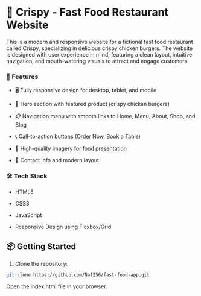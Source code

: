 ﻿# 🍔 Crispy - Fast Food Restaurant Website
This is a modern and responsive website for a fictional fast food restaurant called Crispy, specializing in delicious crispy chicken burgers. The website is designed with user experience in mind, featuring a clean layout, intuitive navigation, and mouth-watering visuals to attract and engage customers.

### 🚀 Features
- 🖥️ Fully responsive design for desktop, tablet, and mobile

- 🍗 Hero section with featured product (crispy chicken burgers)

- 📋 Navigation menu with smooth links to Home, Menu, About, Shop, and Blog

- 📞 Call-to-action buttons (Order Now, Book a Table)

- 📸 High-quality imagery for food presentation

- 📍 Contact info and modern layout

### 🛠️ Tech Stack
- HTML5

- CSS3

- JavaScript

- Responsive Design using Flexbox/Grid

## 📦 Getting Started
1. Clone the repository:

```bash
git clone https://github.com/Naf256/fast-food-app.git
```

Open the index.html file in your browser.